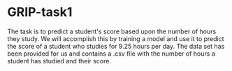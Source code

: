 # GRIP-task1
The task is to predict a student's score based upon the number of hours they study. We will accomplish this by training a model and use it to predict the score of a student who studies for 9.25 hours per day. The data set has been provided for us and contains a .csv file with the number of hours a student has studied and their score.
